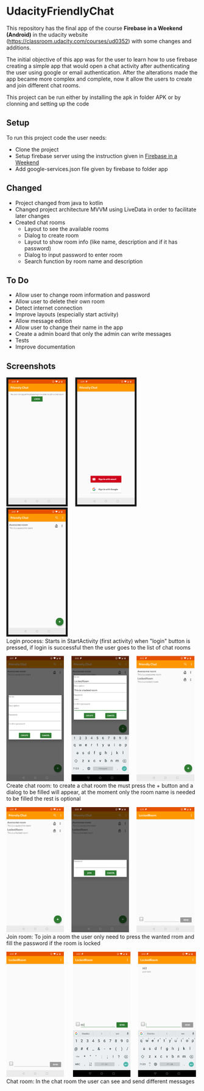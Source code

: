 # UdacityFriendlyChat

This repository has the final app of the course **Firebase in a Weekend (Android)** in the udacity website (https://classroom.udacity.com/courses/ud0352) with some changes and additions.

The initial objective of this app was for the user to learn how to use firebase creating a simple app that would open a chat activity after authenticating the user using google or email authentication. After the alterations made the app became more complex and complete, now it allow the users to create and join different chat rooms.

This project can be run either by installing the apk in folder APK or by clonning and setting up the code 

## Setup
To run this project code the user needs:
* Clone the project
* Setup firebase server using the instruction given in [Firebase in a Weekend](https://classroom.udacity.com/courses/ud0352)
* Add google-services.json file given by firebase to folder app


## Changed
* Project changed from java to kotlin
* Changed project architecture MVVM using LiveData in order to facilitate later changes
* Created chat rooms
  * Layout to see the available rooms
  * Dialog to create room
  * Layout to show room info (like name, description and if it has password)
  * Dialog to input password to enter room
  * Search function by room name and description

## To Do
* Allow user to change room information and password
* Allow user to delete their own room
* Detect internet connection
* Improve layouts (especially start activity)
* Allow message edition
* Allow user to change their name in the app
* Create a admin board that only the admin can write messages
* Tests
* Improve documentation

## Screenshots

<img src="screenshot/device-2019-03-05-142938.png" width="30%" border="5"><img src="screenshot/device-2019-03-05-143010.png" width="30%" border="5" hspace="20"> <img src="screenshot/device-2019-03-05-143101.png" width="30%" border="5">
</br>
Login process: Starts in StartActivity (first activity) when "login" button is pressed, if login is successful then the user goes to the list of chat rooms


<img src="screenshot/device-2019-03-05-143117.png" width="30%"><img src="screenshot/device-2019-03-05-143222.png" width="30%" hspace="20"><img src="screenshot/device-2019-03-05-143242.png" width="30%">
</br>
Create chat room: to create a chat room the must press the + button and a dialog to be filled will appear, at the moment only the room name is needed to be filled the rest is optional 


<img src="screenshot/device-2019-03-05-143242.png" width="30%"><img src="screenshot/device-2019-03-05-143253.png" width="30%" hspace="20"><img src="screenshot/device-2019-03-05-143306.png" width="30%">
</br>
Join room: To join a room the user only need to press the wanted rrom and fill the password if the room is locked


<img src="screenshot/device-2019-03-05-143306.png" width="30%"> <img src="screenshot/device-2019-03-05-143321.png" width="30%" hspace="20"><img src="screenshot/device-2019-03-05-143329.png" width="30%">
</br>
Chat room: In the chat room the user can see and send different messages
